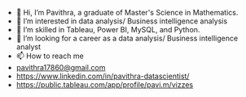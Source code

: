 - 👋 Hi, I’m Pavithra, a graduate of Master's Science in Mathematics.
- 👀 I’m interested in data analysis/ Business intelligence analysis
- 🌱 I’m skilled in Tableau, Power BI, MySQL, and Python.
- 💞️ I’m looking for a career as a data analysis/ Business intelligence analyst
- 📫 How to reach me
- pavithra17860@gmail.com
- https://www.linkedin.com/in/pavithra-datascientist/
- https://public.tableau.com/app/profile/pavi.m/vizzes

<!---
Pavithradatascientist/Pavithradatascientist is a ✨ special ✨ repository because its `README.md` (this file) appears on your GitHub profile.
You can click the Preview link to take a look at your changes.
--->
